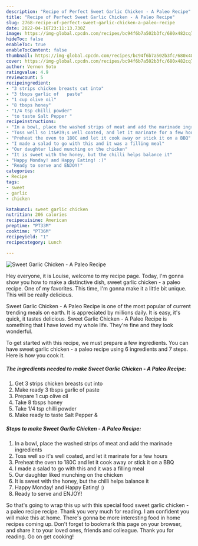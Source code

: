 ```yaml
---
description: "Recipe of Perfect Sweet Garlic Chicken - A Paleo Recipe"
title: "Recipe of Perfect Sweet Garlic Chicken - A Paleo Recipe"
slug: 2768-recipe-of-perfect-sweet-garlic-chicken-a-paleo-recipe
date: 2022-04-16T23:11:13.730Z
image: https://img-global.cpcdn.com/recipes/bc94f6b7a502b3fc/680x482cq70/sweet-garlic-chicken-a-paleo-recipe-recipe-main-photo.jpg
hideToc: false
enableToc: true
enableTocContent: false
thumbnail: https://img-global.cpcdn.com/recipes/bc94f6b7a502b3fc/680x482cq70/sweet-garlic-chicken-a-paleo-recipe-recipe-main-photo.jpg
cover: https://img-global.cpcdn.com/recipes/bc94f6b7a502b3fc/680x482cq70/sweet-garlic-chicken-a-paleo-recipe-recipe-main-photo.jpg
author: Vernon Soto
ratingvalue: 4.9
reviewcount: 5
recipeingredient:
- "3 strips chicken breasts cut into"
- "3 tbsps garlic of   paste"
- "1 cup olive oil"
- "8 tbsps honey"
- "1/4 tsp chilli powder"
- "to taste Salt Pepper "
recipeinstructions:
- "In a bowl, place the washed strips of meat and add the marinade ingredients"
- "Toss well so it&#39;s well coated, and let it marinate for a few hours"
- "Preheat the oven to 180C and let it cook away or stick it on a BBQ"
- "I made a salad to go with this and it was a filling meal"
- "Our daughter liked munching on the chicken"
- "It is sweet with the honey, but the chilli helps balance it"
- "Happy Monday! and Happy Eating! :)"
- "Ready to serve and ENJOY!"
categories:
- Recipe
tags:
- sweet
- garlic
- chicken

katakunci: sweet garlic chicken 
nutrition: 206 calories
recipecuisine: American
preptime: "PT33M"
cooktime: "PT36M"
recipeyield: "1"
recipecategory: Lunch

---
```



![Sweet Garlic Chicken - A Paleo Recipe](https://img-global.cpcdn.com/recipes/bc94f6b7a502b3fc/680x482cq70/sweet-garlic-chicken-a-paleo-recipe-recipe-main-photo.jpg)

Hey everyone, it is Louise, welcome to my recipe page. Today, I'm gonna show you how to make a distinctive dish, sweet garlic chicken - a paleo recipe. One of my favorites. This time, I'm gonna make it a little bit unique. This will be really delicious.



Sweet Garlic Chicken - A Paleo Recipe is one of the most popular of current trending meals on earth. It is appreciated by millions daily. It is easy, it's quick, it tastes delicious. Sweet Garlic Chicken - A Paleo Recipe is something that I have loved my whole life. They're fine and they look wonderful.


To get started with this recipe, we must prepare a few ingredients. You can have sweet garlic chicken - a paleo recipe using 6 ingredients and 7 steps. Here is how you cook it.

<!--inarticleads1-->

##### The ingredients needed to make Sweet Garlic Chicken - A Paleo Recipe:

1. Get 3 strips chicken breasts cut into
1. Make ready 3 tbsps garlic of   paste
1. Prepare 1 cup olive oil
1. Take 8 tbsps honey
1. Take 1/4 tsp chilli powder
1. Make ready to taste Salt Pepper &




<!--inarticleads2-->

##### Steps to make Sweet Garlic Chicken - A Paleo Recipe:

1. In a bowl, place the washed strips of meat and add the marinade ingredients
1. Toss well so it&#39;s well coated, and let it marinate for a few hours
1. Preheat the oven to 180C and let it cook away or stick it on a BBQ
1. I made a salad to go with this and it was a filling meal
1. Our daughter liked munching on the chicken
1. It is sweet with the honey, but the chilli helps balance it
1. Happy Monday! and Happy Eating! :)
1. Ready to serve and ENJOY!



So that's going to wrap this up with this special food sweet garlic chicken - a paleo recipe recipe. Thank you very much for reading. I am confident you will make this at home. There's gonna be more interesting food in home recipes coming up. Don't forget to bookmark this page on your browser, and share it to your loved ones, friends and colleague. Thank you for reading. Go on get cooking!
